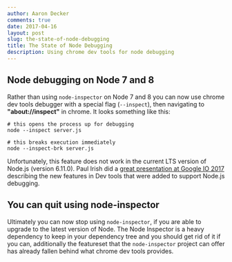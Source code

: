 ```yaml
---
author: Aaron Decker
comments: true
date: 2017-04-16
layout: post
slug: the-state-of-node-debugging
title: The State of Node Debugging
description: Using chrome dev tools for node debugging
---
```


## Node debugging on Node 7 and 8

Rather than using ```node-inspector``` on Node 7 and 8 you can now use chrome dev tools debugger with a special flag (```--inspect```), then navigating to __"about://inspect"__ in chrome. It looks something like this:

```
# this opens the process up for debugging
node --inspect server.js

# this breaks execution immediately
node --inspect-brk server.js
```

Unfortunately, this feature does not work in the current LTS version of Node.js (version 6.11.0). Paul Irish did a [great presentation at Google IO 2017](https://developers.google.com/web/updates/2017/05/devtools-release-notes) describing the new features in Dev tools that were added to support Node.js debugging.

## You can quit using node-inspector

Ultimately you can now stop using ```node-inspector```, if you are able to upgrade to the latest version of Node. The Node Inspector is a heavy dependency to keep in your dependency tree and you should get rid of it if you can, additionally the featureset that the ```node-inspector``` project can offer has already fallen behind what chrome dev tools provides.

